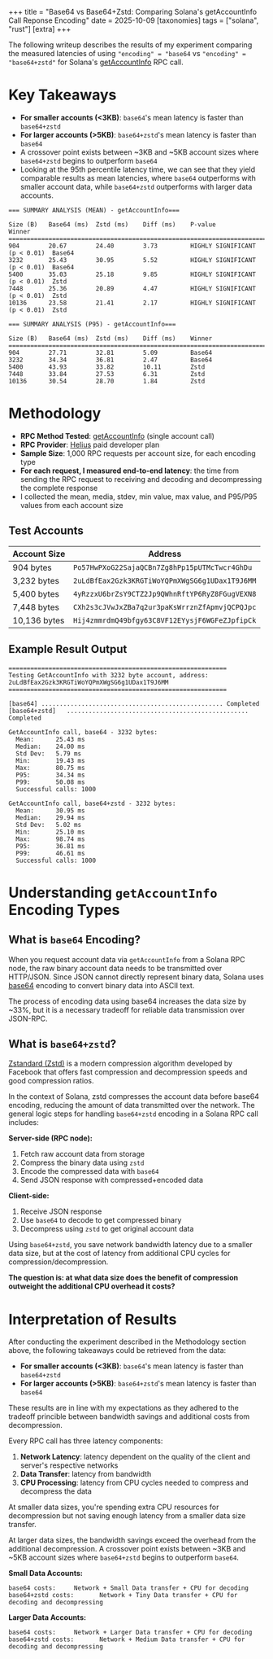 +++
title = "Base64 vs Base64+Zstd: Comparing Solana's getAccountInfo Call Reponse Encoding"
date = 2025-10-09
[taxonomies]
tags =  ["solana", "rust"]
[extra]
+++

The following writeup describes the results of my experiment comparing the measured latencies of using `"encoding" = "base64` vs `"encoding" = "base64+zstd"` for Solana's [getAccountInfo](https://solana.com/docs/rpc/http/getaccountinfo) RPC call.

# Key Takeaways

- **For smaller accounts (<3KB)**: `base64`'s mean latency is faster than `base64+zstd`
- **For larger accounts (>5KB)**: `base64+zstd`'s mean latency is faster than `base64`
- A crossover point exists between ~3KB and ~5KB account sizes where `base64+zstd` begins to outperform `base64`
- Looking at the 95th percentile latency time, we can see that they yield comparable results as mean latencies, where `base64` outperforms with smaller account data, while `base64+zstd` outperforms with larger data accounts.

```
=== SUMMARY ANALYSIS (MEAN) - getAccountInfo===

Size (B)   Base64 (ms)  Zstd (ms)    Diff (ms)    P-value                        Winner
================================================================================
904        20.67        24.40        3.73         HIGHLY SIGNIFICANT (p < 0.01)  Base64
3232       25.43        30.95        5.52         HIGHLY SIGNIFICANT (p < 0.01)  Base64
5400       35.03        25.18        9.85         HIGHLY SIGNIFICANT (p < 0.01)  Zstd
7448       25.36        20.89        4.47         HIGHLY SIGNIFICANT (p < 0.01)  Zstd
10136      23.58        21.41        2.17         HIGHLY SIGNIFICANT (p < 0.01)  Zstd

```

```
=== SUMMARY ANALYSIS (P95) - getAccountInfo===

Size (B)   Base64 (ms)  Zstd (ms)    Diff (ms)    Winner
================================================================================
904        27.71        32.81        5.09         Base64
3232       34.34        36.81        2.47         Base64
5400       43.93        33.82        10.11        Zstd
7448       33.84        27.53        6.31         Zstd
10136      30.54        28.70        1.84         Zstd

```

# Methodology

- **RPC Method Tested**: [getAccountInfo](https://solana.com/docs/rpc/http/getaccountinfo) (single account call)
- **RPC Provider**: [Helius](https://www.helius.dev/pricing) paid developer plan
- **Sample Size**: 1,000 RPC requests per account size, for each encoding type
- **For each request, I measured end-to-end latency**: the time from sending the RPC request to receiving and decoding and decompressing the complete response
- I collected the mean, media, stdev, min value, max value, and P95/P95 values from each account size

## Test Accounts

| Account Size | Address |
|--------------|---------|
| 904 bytes | `Po57HwPXoG22SajaQCBn7Zg8hPp15pUTMcTwcr4GhDu` |
| 3,232 bytes | `2uLdBfEax2Gzk3KRGTiWoYQPmXWgSG6g1UDax1T9J6MM` |
| 5,400 bytes | `4yRzzxU6brZsY9CTZ2Jp9QWhnRftYP6RyZ8FGugVEXN8` |
| 7,448 bytes | `CXh2s3cJVwJxZBa7q2ur3paKsWrrznZfApmvjQCPQJpc` |
| 10,136 bytes | `Hij4zmmrdmQ49bfgy63C8VF12EYysjF6WGFeZJpfipCk` |


## Example Result Output

```
============================================================
Testing GetAccountInfo with 3232 byte account, address: 2uLdBfEax2Gzk3KRGTiWoYQPmXWgSG6g1UDax1T9J6MM
============================================================

[base64] .................................................. Completed
[base64+zstd]   .................................................. Completed

GetAccountInfo call, base64 - 3232 bytes:
  Mean:      25.43 ms
  Median:    24.00 ms
  Std Dev:   5.79 ms
  Min:       19.43 ms
  Max:       80.75 ms
  P95:       34.34 ms
  P99:       50.08 ms
  Successful calls: 1000

GetAccountInfo call, base64+zstd - 3232 bytes:
  Mean:      30.95 ms
  Median:    29.94 ms
  Std Dev:   5.02 ms
  Min:       25.10 ms
  Max:       98.74 ms
  P95:       36.81 ms
  P99:       46.61 ms
  Successful calls: 1000
```

# Understanding `getAccountInfo` Encoding Types

## What is `base64` Encoding?

When you request account data via `getAccountInfo` from a Solana RPC node, the raw binary account data needs to be transmitted over HTTP/JSON. Since JSON cannot directly represent binary data, Solana uses [base64](https://www.freecodecamp.org/news/what-is-base64-encoding/) encoding to convert binary data into ASCII text.

The process of encoding data using base64 increases the data size by ~33%, but it is a necessary tradeoff for reliable data transmission over JSON-RPC.

## What is `base64+zstd`?

[Zstandard (Zstd)](https://facebook.github.io/zstd/) is a modern compression algorithm developed by Facebook that offers fast compression and decompression speeds and good compression ratios.

In the context of Solana, zstd compresses the account data before base64 encoding, reducing the amount of data transmitted over the network. The general logic steps for handling `base64+zstd` encoding in a Solana RPC call includes:

**Server-side (RPC node):**
1. Fetch raw account data from storage
2. Compress the binary data using `zstd`
3. Encode the compressed data with `base64`
4. Send JSON response with compressed+encoded data

**Client-side:**
1. Receive JSON response
2. Use `base64` to decode to get compressed binary
3. Decompress using `zstd` to get original account data

Using `base64+zstd`, you save network bandwidth latency due to a smaller data size, but at the cost of latency from additional CPU cycles for compression/decompression. 

**The question is: at what data size does the benefit of compression outweight the additional CPU overhead it costs?**

# Interpretation of Results

After conducting the experiment described in the Methodology section above, the following takeaways could be retrieved from the data:

- **For smaller accounts (<3KB)**: `base64`'s mean latency is faster than `base64+zstd`
- **For larger accounts (>5KB)**: `base64+zstd`'s mean latency is faster than `base64`

These results are in line with my expectations as they adhered to the tradeoff princible between bandwidth savings and additional costs from decompression. 

Every RPC call has three latency components:

1. **Network Latency**: latency dependent on the quality of the client and server's respective networks
2. **Data Transfer**: latency from bandwidth
3. **CPU Processing**: latency from CPU cycles needed to compress and decompress the data

At smaller data sizes, you're spending extra CPU resources for decompression but not saving enough latency from a smaller data size transfer. 

At larger data sizes, the bandwidth savings exceed the overhead from the additional decompression. A crossover point exists between ~3KB and ~5KB account sizes where `base64+zstd` begins to outperform `base64`.

**Small Data Accounts:**

```
base64 costs:     Network + Small Data transfer + CPU for decoding
base64+zstd costs:       Network + Tiny Data transfer + CPU for decoding and decompressing
```

**Larger Data Accounts:**

```
base64 costs:     Network + Larger Data transfer + CPU for decoding
base64+zstd costs:       Network + Medium Data transfer + CPU for decoding and decompressing
```

<!--
# Testing for Significance: Welch's T-Test

To determine if observed performance differences is a real signal or just random noise, I used [**Welch's t-test**](https://sites.nicholas.duke.edu/statsreview/means/welch/), a statistical method for comparing two groups with potentially different variances.

The t-statistic formula I used:

```
t = |mean₁ - mean₂| / √((s₁²/n₁) + (s₂²/n₂))
```

Where:
- `mean₁, mean₂`: Average latencies for `base64` and `base64+zstd`
- `s₁, s₂`: Standard deviations
- `n₁, n₂`: Sample sizes

## Interpreting the T-Statistic

For an n=1000 sample size, the t-distribution likely approximates to a normal distribution. The critical values are The t-statistic tells us how many standard errors apart the two means are:

- **t > 2.58**: Highly significant (p < 0.01) - Less than 1% chance this is random
- **t > 1.96**: Significant (p < 0.05) - Less than 5% chance this is random
- **t < 1.96**: Not significant - Could be random variation

All our tests showed **t > 2.58**, meaning we can be 99% confident the performance differences are real.
-->
